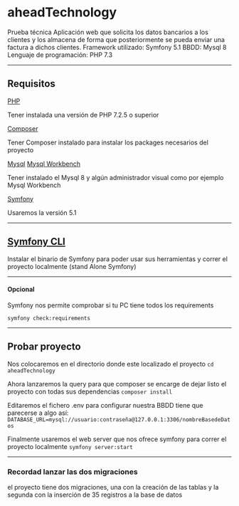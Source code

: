 # aheadTechnology
Prueba técnica
Aplicación web que solicita los datos bancarios a los clientes y los almacena de forma que posteriormente se pueda enviar una factura a dichos clientes.
Framework utilizado: Symfony 5.1
BBDD: Mysql 8
Lenguaje de programación: PHP 7.3


---

## Requisitos
 [PHP](https://www.php.net/downloads.php)<p> Tener instalada una versión de PHP 7.2.5 o superior <br></p>
 [Composer](https://getcomposer.org/download/)<p> Tener Composer instalado para instalar los packages necesarios del proyecto<br></p>
 [Mysql](https://dev.mysql.com/doc/refman/8.0/en/installing.html) [Mysql Workbench](https://dev.mysql.com/downloads/workbench/)<p> Tener instalado el Mysql 8 y algún administrador visual como por ejemplo Mysql Workbench</p>
 [Symfony](https://symfony.com/doc/current/setup.html) <p>Usaremos la versión 5.1</p>

---

## [Symfony CLI](https://symfony.com/download)
<p>Instalar el binario de Symfony para poder usar sus herramientas y correr el proyecto localmente (stand Alone Symfony)
</p>

---

#### Opcional
<p>Symfony nos permite comprobar si tu PC tiene todos los requirements<br></p>
<code>symfony check:requirements</code>

---

## Probar proyecto
<p>Nos colocaremos en el directorio donde este localizado el proyecto
<code>cd aheadTechnology</code><br></p>
<p>Ahora lanzaremos la query para que composer se encarge de dejar listo el proyecto con todas sus dependencias
<code>composer install</code><br></p>
<p>Editaremos el fichero .env para configurar nuestra BBDD tiene que parecerse a algo así:
<code>DATABASE_URL=mysql://usuario:contraseña@127.0.0.1:3306/nombreBasedeDatos</code><br></p>
<p>Finalmente usaremos el web server que nos ofrece symfony para correr el proyecto localmente
<code>symfony server:start</code><br></p>

---

### Recordad lanzar las dos migraciones
<p> el proyecto tiene dos migraciones, una con la creación de las tablas y la segunda con la inserción de 35 registros a la base de datos</p>

